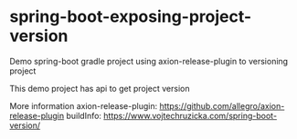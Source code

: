 # spring-boot-exposing-project-version

Demo spring-boot gradle project using axion-release-plugin to versioning project

This demo project has api to get project version

More information
axion-release-plugin: https://github.com/allegro/axion-release-plugin
buildInfo: https://www.vojtechruzicka.com/spring-boot-version/
